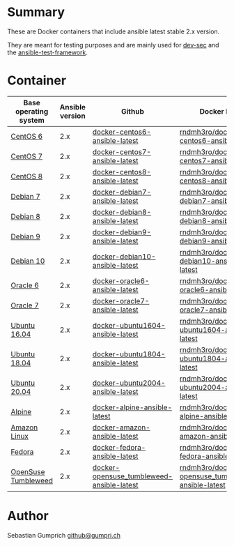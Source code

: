 # Summary
These are Docker containers that include ansible latest stable 2.x version.

They are meant for testing purposes and are mainly used for [dev-sec](https://github.com/dev-sec/) and the [ansible-test-framework](https://github.com/rndmh3ro/ansible-test-framework).

# Container

| Base operating system             | Ansible version | Github                                        | Docker Hub                                             |
| --------------------------------- | --------------- | --------------------------------------------- |------------------------------------------------------- |
| [CentOS 6][centos]                | 2.x             | [docker-centos6-ansible-latest][]             | [rndmh3ro/docker-centos6-ansible-latest][]             |
| [CentOS 7][centos]                | 2.x             | [docker-centos7-ansible-latest][]             | [rndmh3ro/docker-centos7-ansible-latest][]             |
| [CentOS 8][centos]                | 2.x             | [docker-centos8-ansible-latest][]             | [rndmh3ro/docker-centos8-ansible-latest][]             |
| [Debian 7][debian]                | 2.x             | [docker-debian7-ansible-latest][]             | [rndmh3ro/docker-debian7-ansible-latest][]             |
| [Debian 8][debian]                | 2.x             | [docker-debian8-ansible-latest][]             | [rndmh3ro/docker-debian8-ansible-latest][]             |
| [Debian 9][debian]                | 2.x             | [docker-debian9-ansible-latest][]             | [rndmh3ro/docker-debian9-ansible-latest][]             |
| [Debian 10][debian]               | 2.x             | [docker-debian10-ansible-latest][]            | [rndmh3ro/docker-debian10-ansible-latest][]            |
| [Oracle 6][oracle]                | 2.x             | [docker-oracle6-ansible-latest][]             | [rndmh3ro/docker-oracle6-ansible-latest][]             |
| [Oracle 7][oracle]                | 2.x             | [docker-oracle7-ansible-latest][]             | [rndmh3ro/docker-oracle7-ansible-latest][]             |
| [Ubuntu 16.04][ubuntu]            | 2.x             | [docker-ubuntu1604-ansible-latest][]          | [rndmh3ro/docker-ubuntu1604-ansible-latest][]          |
| [Ubuntu 18.04][ubuntu]            | 2.x             | [docker-ubuntu1804-ansible-latest][]          | [rndmh3ro/docker-ubuntu1804-ansible-latest][]          |
| [Ubuntu 20.04][ubuntu]            | 2.x             | [docker-ubuntu2004-ansible-latest][]          | [rndmh3ro/docker-ubuntu2004-ansible-latest][]          |
| [Alpine][alpine]                  | 2.x             | [docker-alpine-ansible-latest][]              | [rndmh3ro/docker-alpine-ansible-latest][]              |
| [Amazon Linux][amazon]            | 2.x             | [docker-amazon-ansible-latest][]              | [rndmh3ro/docker-amazon-ansible-latest][]              |
| [Fedora][fedora]                  | 2.x             | [docker-fedora-ansible-latest][]              | [rndmh3ro/docker-fedora-ansible-latest][]              |
| [OpenSuse Tumbleweed][tumbleweed] | 2.x             | [docker-opensuse_tumbleweed-ansible-latest][] | [rndmh3ro/docker-opensuse_tumbleweed-ansible-latest][] |


# Author

Sebastian Gumprich <github@gumpri.ch>

[centos]: https://hub.docker.com/_/centos/
[debian]: https://hub.docker.com/_/debian/
[oracle]: https://hub.docker.com/_/oraclelinux/
[ubuntu]: https://hub.docker.com/_/ubuntu/
[alpine]: https://hub.docker.com/_/alpine/
[amazon]: https://hub.docker.com/_/amazonlinux/
[fedora]: https://hub.docker.com/_/fedora/
[tumbleweed]: https://hub.docker.com/r/opensuse/tumbleweed
[docker-centos6-ansible-latest]: https://github.com/rndmh3ro/docker-ansible/blob/master/centos6-ansible-latest/Dockerfile
[docker-centos7-ansible-latest]: https://github.com/rndmh3ro/docker-ansible/blob/master/centos7-ansible-latest/Dockerfile
[docker-centos8-ansible-latest]: https://github.com/rndmh3ro/docker-ansible/blob/master/centos8-ansible-latest/Dockerfile
[docker-debian7-ansible-latest]: https://github.com/rndmh3ro/docker-ansible/blob/master/debian7-ansible-latest/Dockerfile
[docker-debian8-ansible-latest]: https://github.com/rndmh3ro/docker-ansible/blob/master/debian8-ansible-latest/Dockerfile
[docker-debian9-ansible-latest]: https://github.com/rndmh3ro/docker-ansible/blob/master/debian9-ansible-latest/Dockerfile
[docker-debian10-ansible-latest]: https://github.com/rndmh3ro/docker-ansible/blob/master/debian10-ansible-latest/Dockerfile
[docker-oracle6-ansible-latest]: https://github.com/rndmh3ro/docker-ansible/blob/master/oracle6-ansible-latest/Dockerfile
[docker-oracle7-ansible-latest]: https://github.com/rndmh3ro/docker-ansible/blob/master/oracle7-ansible-latest/Dockerfile
[docker-ubuntu1604-ansible-latest]: https://github.com/rndmh3ro/docker-ansible/blob/master/ubuntu1604-ansible-latest/Dockerfile
[docker-ubuntu1804-ansible-latest]: https://github.com/rndmh3ro/docker-ansible/blob/master/ubuntu1804-ansible-latest/Dockerfile
[docker-ubuntu2004-ansible-latest]: https://github.com/rndmh3ro/docker-ansible/blob/master/ubuntu2004-ansible-latest/Dockerfile
[docker-alpine-ansible-latest]: https://github.com/rndmh3ro/docker-ansible/blob/master/alpine-ansible-latest/Dockerfile
[docker-amazon-ansible-latest]: https://github.com/rndmh3ro/docker-ansible/blob/master/amazon-ansible-latest/Dockerfile
[docker-fedora-ansible-latest]: https://github.com/rndmh3ro/docker-ansible/blob/master/fedora-ansible-latest/Dockerfile
[docker-opensuse_tumbleweed-ansible-latest]: https://github.com/rndmh3ro/docker-ansible/blob/master/opensuse_tumbleweed-ansible-latest/Dockerfile

[rndmh3ro/docker-centos6-ansible-latest]: https://hub.docker.com/r/rndmh3ro/docker-centos6-ansible
[rndmh3ro/docker-centos7-ansible-latest]: https://hub.docker.com/r/rndmh3ro/docker-centos7-ansible
[rndmh3ro/docker-centos8-ansible-latest]: https://hub.docker.com/r/rndmh3ro/docker-centos8-ansible
[rndmh3ro/docker-debian7-ansible-latest]: https://hub.docker.com/r/rndmh3ro/docker-debian7-ansible
[rndmh3ro/docker-debian8-ansible-latest]: https://hub.docker.com/r/rndmh3ro/docker-debian8-ansible
[rndmh3ro/docker-debian9-ansible-latest]: https://hub.docker.com/r/rndmh3ro/docker-debian9-ansible
[rndmh3ro/docker-debian10-ansible-latest]: https://hub.docker.com/r/rndmh3ro/docker-debian10-ansible
[rndmh3ro/docker-oracle6-ansible-latest]: https://hub.docker.com/r/rndmh3ro/docker-oracle6-ansible
[rndmh3ro/docker-oracle7-ansible-latest]: https://hub.docker.com/r/rndmh3ro/docker-oracle7-ansible
[rndmh3ro/docker-ubuntu1604-ansible-latest]: https://hub.docker.com/r/rndmh3ro/docker-ubuntu1604-ansible
[rndmh3ro/docker-ubuntu1804-ansible-latest]: https://hub.docker.com/r/rndmh3ro/docker-ubuntu1804-ansible
[rndmh3ro/docker-ubuntu2004-ansible-latest]: https://hub.docker.com/r/rndmh3ro/docker-ubuntu2004-ansible
[rndmh3ro/docker-alpine-ansible-latest]: https://hub.docker.com/r/rndmh3ro/docker-alpine-ansible
[rndmh3ro/docker-amazon-ansible-latest]: https://hub.docker.com/r/rndmh3ro/docker-amazon-ansible
[rndmh3ro/docker-fedora-ansible-latest]: https://hub.docker.com/r/rndmh3ro/docker-fedora-ansible
[rndmh3ro/docker-opensuse_tumbleweed-ansible-latest]: https://hub.docker.com/repository/docker/rndmh3ro/docker-opensuse_tumbleweed-ansible
